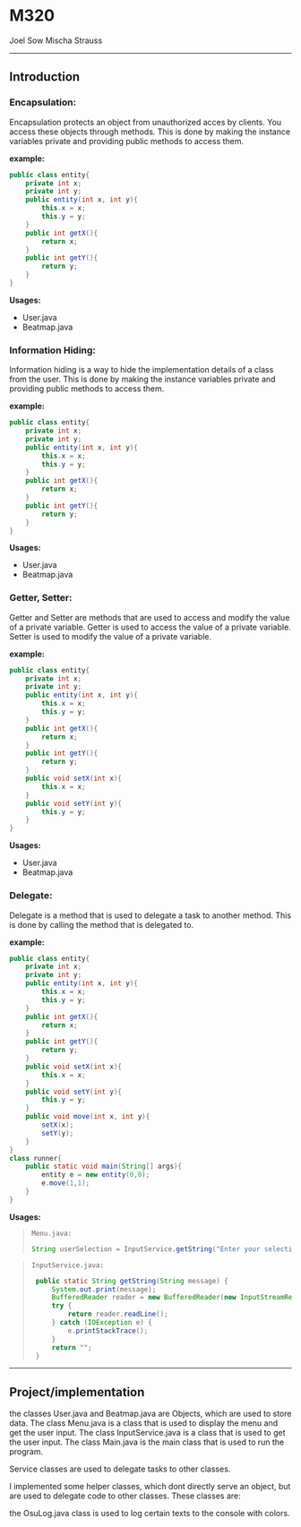 # M320
Joel Sow Mischa Strauss 

---
## Introduction
### Encapsulation:
Encapsulation protects an object from unauthorized acces by clients.
You access these objects through methods. 
This is done by making the instance variables private and providing public methods to access them.

<b>example:</b>
```java
public class entity{
    private int x;
    private int y;
    public entity(int x, int y){
        this.x = x;
        this.y = y;
    }
    public int getX(){
        return x;
    }
    public int getY(){
        return y;
    }
}
```
<b>Usages:</b>
- User.java
- Beatmap.java


### Information Hiding:
Information hiding is a way to hide the implementation details of a class from the user.
This is done by making the instance variables private and providing public methods to access them.

<b>example:</b>
```java
public class entity{
    private int x;
    private int y;
    public entity(int x, int y){
        this.x = x;
        this.y = y;
    }
    public int getX(){
        return x;
    }
    public int getY(){
        return y;
    }
}
```
<b>Usages:</b>
- User.java
- Beatmap.java

### Getter, Setter:
Getter and Setter are methods that are used to access and modify the value of a private variable.
Getter is used to access the value of a private variable.
Setter is used to modify the value of a private variable.

<b>example:</b>
```java
public class entity{
    private int x;
    private int y;
    public entity(int x, int y){
        this.x = x;
        this.y = y;
    }
    public int getX(){
        return x;
    }
    public int getY(){
        return y;
    }
    public void setX(int x){
        this.x = x;
    }
    public void setY(int y){
        this.y = y;
    }
}
```
<b>Usages:</b>
- User.java
- Beatmap.java

### Delegate:
Delegate is a method that is used to delegate a task to another method.
This is done by calling the method that is delegated to.
    
<b>example:</b>
```java
public class entity{
    private int x;
    private int y;
    public entity(int x, int y){
        this.x = x;
        this.y = y;
    }
    public int getX(){
        return x;
    }
    public int getY(){
        return y;
    }
    public void setX(int x){
        this.x = x;
    }
    public void setY(int y){
        this.y = y;
    }
    public void move(int x, int y){
        setX(x);
        setY(y);
    }
}
class runner{
    public static void main(String[] args){
        entity e = new entity(0,0);
        e.move(1,1);
    }
}
```

<b>Usages:</b>

>`Menu.java:`
>```java
>String userSelection = InputService.getString("Enter your selection: ");
>```

>`InputService.java:`
> ```java
>  public static String getString(String message) {
>      System.out.print(message);
>      BufferedReader reader = new BufferedReader(new InputStreamReader(System.in));
>      try {
>          return reader.readLine();
>      } catch (IOException e) {
>          e.printStackTrace();
>      }
>      return "";
>  }
> ```

---

## Project/implementation

the classes User.java and Beatmap.java are Objects, which are used to store data.
The class Menu.java is a class that is used to display the menu and get the user input.
The class InputService.java is a class that is used to get the user input.
The class Main.java is the main class that is used to run the program.

Service classes are used to delegate tasks to other classes.

I implemented some helper classes, which dont directly serve an object, but are used to delegate code to other classes.
These classes are:

the OsuLog.java class is used to log certain texts to the console with colors.


